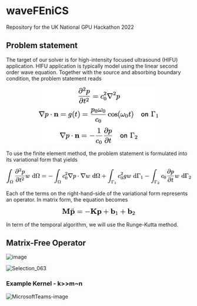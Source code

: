 # waveFEniCS
Repository for the UK National GPU Hackathon 2022

## Problem statement

The target of our solver is for high-intensity focused ultrasound 
(HIFU) application. HIFU application is typically model using the linear 
second order wave equation. Together with the source and absorbing boundary 
condition, the problem statement reads

<p align="center">
    <img src=problem_statement.png/>
</p>

To use the finite element method, the problem statement is formulated into 
its variational form that yields

<p align="center">
    <img src=variational_form.png/>
</p>

Each of the terms on the right-hand-side of the variational form represents 
an operator. In matrix form, the equation becomes

<p align="center">
    <img src=matrix_form.png/>
</p>

In term of the temporal algorithm, we will use the Runge-Kutta method.

## Matrix-Free Operator 
![image](https://user-images.githubusercontent.com/15614155/155312893-5a04ad81-cb15-4902-a988-b231df3fd83d.png)

![Selection_063](https://user-images.githubusercontent.com/15614155/155312723-e27da569-2173-4657-8bc6-8fd147c1e01c.png)


### Example Kernel - k>>m~n
![MicrosoftTeams-image](https://user-images.githubusercontent.com/15614155/155314168-9b45db59-a1d9-4d49-b6a4-1c22abc59170.png)


